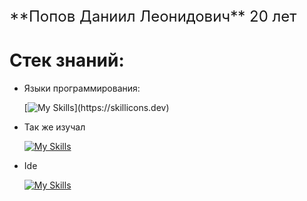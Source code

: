 <span style="font-size: 24px;">
**Попов Даниил Леонидович** 20 лет
</span>

# Стек знаний:
- Языки программирования:

  [![My Skills](https://skillicons.dev/icons?i=cpp,cmake,qt,visualstudio,)](https://skillicons.dev)

- Так же изучал

  [![My Skills](https://skillicons.dev/icons?i=js,html,css,php,mysql,cs,github)](https://skillicons.dev)

- Ide

  [![My Skills](https://skillicons.dev/icons?i=qt,clion,visualstudio,vscode)](https://skillicons.dev)
